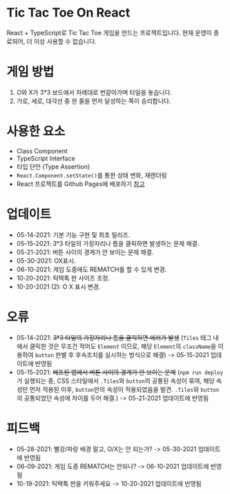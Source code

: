 # Tic Tac Toe On React
React + TypeScript로 Tic Tac Toe 게임을 만드는 프로젝트입니다. 현재 운영이 종료되어, 더 이상 사용할 수 없습니다.

# 게임 방법
1. O와 X가 3*3 보드에서 차례대로 번갈아가며 타일을 놓습니다.
2. 가로, 세로, 대각선 중 한 줄을 먼저 달성하는 쪽이 승리합니다.

# 사용한 요소
- Class Component
- TypeScript Interface
- 타입 단언 (Type Assertion)
- `React.Component.setState()`를 통한 상태 변화, 재렌더링
- React 프로젝트를 Github Pages에 배포하기 [참고](https://velog.io/@byjihye/react-github-pages)

# 업데이트
- 05-14-2021: 기본 기능 구현 및 최초 릴리즈.
- 05-15-2021: 3*3 타일의 가장자리나 틈을 클릭하면 발생하는 문제 해결.
- 05-21-2021: 버튼 사이의 경계가 안 보이는 문제 해결.
- 05-30-2021: OX표시.
- 06-10-2021: 게임 도중에도 REMATCH를 할 수 있게 변경.
- 10-20-2021: 틱택톡 판 사이즈 조정.
- 10-20-2021 (2): O X 표시 변경.

# 오류
- 05-14-2021: ~~3*3 타일의 가장자리나 틈을 클릭하면 에러가 발생~~ (`Tiles` 태그 내에서 클릭한 것은 무조건 적어도 `Element` 이므로, 해당 `Element`의 `className`을 이용하여 `button` 판별 후 후속조치를 실시하는 방식으로 해결) -> 05-15-2021 업데이트에 반영됨
- 05-15-2021: ~~배포된 앱에서 버튼 사이의 경계가 안 보이는 문제~~ (`npm run deploy`가 실행되는 중, CSS 스타일에서 `.Tiles`와 `button`의 공통된 속성이 묶여, 해당 속성만 먼저 적용된 이후, `button`만의 속성이 적용되었음을 발견. `.Tiles`와 `button`의 공통되었던 속성에 차이를 두어 해결.) -> 05-21-2021 업데이트에 반영됨

# 피드백
- 05-28-2021: 빨강/파랑 배경 말고, O/X는 안 되는가? -> 05-30-2021 업데이트에 반영됨
- 06-09-2021: 게임 도중 REMATCH는 안되나? -> 06-10-2021 업데이트에 반영됨
- 10-19-2021: 틱택톡 판을 키워주세요 -> 10-20-2021 업데이트에 반영됨